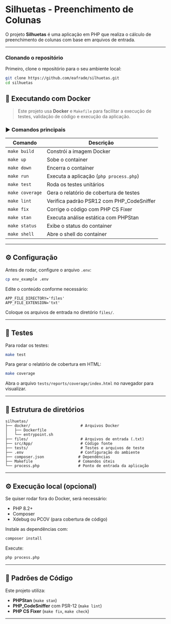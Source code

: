 
# Silhuetas - Preenchimento de Colunas

O projeto **Silhuetas** é uma aplicação em PHP que realiza o cálculo de preenchimento de colunas com base em arquivos de entrada.

---
### Clonando o repositório

Primeiro, clone o repositório para o seu ambiente local:

```bash
git clone https://github.com/eafrade/silhuetas.git
cd silhuetas
```

## 🐳 Executando com Docker

> Este projeto usa **Docker** e `Makefile` para facilitar a execução de testes, validação de código e execução da aplicação.

### ▶️ Comandos principais

| Comando              | Descrição                                         |
|----------------------|---------------------------------------------------|
| `make build`         | Constrói a imagem Docker                         |
| `make up`            | Sobe o container                                 |
| `make down`          | Encerra o container                              |
| `make run`           | Executa a aplicação (`php process.php`)          |
| `make test`          | Roda os testes unitários                         |
| `make coverage`      | Gera o relatório de cobertura de testes          |
| `make lint`          | Verifica padrão PSR12 com PHP_CodeSniffer        |
| `make fix`           | Corrige o código com PHP CS Fixer                |
| `make stan`          | Executa análise estática com PHPStan             |
| `make status`        | Exibe o status do container                      |
| `make shell`         | Abre o shell do container                        |

---

## ⚙️ Configuração

Antes de rodar, configure o arquivo `.env`:

```bash
cp env_example .env
```

Edite o conteúdo conforme necessário:

```env
APP_FILE_DIRECTORY='files'
APP_FILE_EXTENSION='txt'
```

Coloque os arquivos de entrada no diretório `files/`.

---

## 🧪 Testes

Para rodar os testes:

```bash
make test
```

Para gerar o relatório de cobertura em HTML:

```bash
make coverage
```

Abra o arquivo `tests/reports/coverage/index.html` no navegador para visualizar.

---

## 📂 Estrutura de diretórios

```plaintext
silhuetas/
├── docker/                      # Arquivos Docker
│   ├── Dockerfile
│   └── entrypoint.sh
├── files/                       # Arquivos de entrada (.txt)
├── src/App/                     # Código fonte
├── tests/                       # Testes e arquivos de teste
├── .env                         # Configuração do ambiente
├── composer.json               # Dependências
├── Makefile                    # Comandos úteis
└── process.php                 # Ponto de entrada da aplicação
```

---

## ⚙️ Execução local (opcional)

Se quiser rodar fora do Docker, será necessário:

- PHP 8.2+
- Composer
- Xdebug ou PCOV (para cobertura de código)

Instale as dependências com:

```bash
composer install
```

Execute:

```bash
php process.php
```

---

## 🧹 Padrões de Código

Este projeto utiliza:

- **PHPStan** (`make stan`)
- **PHP_CodeSniffer** com PSR-12 (`make lint`)
- **PHP CS Fixer** (`make fix`, `make check`)

---
